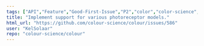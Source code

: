 ```yaml
---
tags: ["API","Feature","Good-First-Issue","P2","color","color-science","color-space","color-spaces","colorspace","colorspaces","colour","colour-science","colour-space","colour-spaces","colourspace","colourspaces","data","dataset","datasets","python","spectral-data","spectral-dataset","spectral-datasets"]
title: "Implement support for various photoreceptor models."
html_url: "https://github.com/colour-science/colour/issues/586"
user: "KelSolaar"
repo: "colour-science/colour"
---
```


